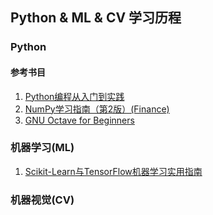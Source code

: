 ## Python & ML & CV 学习历程

### Python
#### 参考书目
1. [Python编程从入门到实践](./ref/Python编程从入门到实践.pdf)
2. [NumPy学习指南（第2版）(Finance)](./ref/Python数据分析基础教程：NumPy学习指南（第2版）(Finance).pdf)
3. [GNU Octave for Beginners](./ref/Jesper%20Schmidt%20Hansen%20-%20GNU%20Octave%20for%20Beginners.pdf)


### 机器学习(ML)
1. [Scikit-Learn与TensorFlow机器学习实用指南](./ref/Scikit-Learn与TensorFlow机器学习实用指南.pdf)

### 机器视觉(CV)

